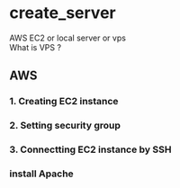 ﻿# create_server  
 AWS EC2 or local server or vps  
 What is VPS ?  


## AWS
### 1. Creating EC2 instance  
### 2. Setting security group  
### 3. Connectting EC2 instance by SSH
### install Apache
